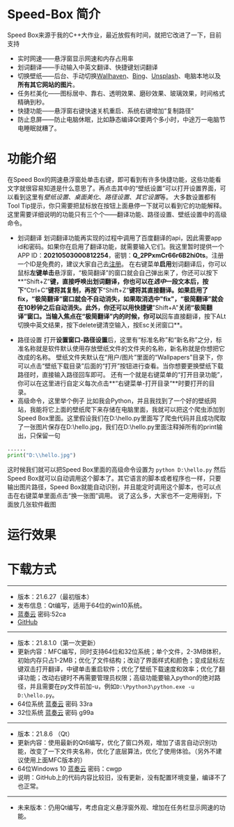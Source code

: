 # Speed-Box 简介
Speed Box来源于我的C++大作业，最近放假有时间，就把它改进了一下，目前支持
- 实时网速——悬浮窗显示网速和内存占用率
- 划词翻译——手动输入中英文翻译、快捷键划词翻译
- 切换壁纸——后台、手动切换[Wallhaven](https://wallhaven.cc/)、[Bing](https://cn.bing.com/)、[Unsplash](https://unsplash.com/)、电脑本地以及**所有其它网站的图片**。
- 任务栏美化——图标居中、靠右、透明效果、磨砂效果、玻璃效果，时间格式精确到秒。
- 快捷功能——悬浮窗右键快速关机重启、系统右键增加“复制路径”
- 防止息屏——防止电脑休眠，比如静态编译Qt要两个多小时，中途万一电脑节电睡眠就糟了。
# 功能介绍
在Speed Box的网速悬浮窗处单击右键，即可看到有许多快捷功能，这些功能看文字就很容易知道是什么意思了。再点击其中的“壁纸设置”可以打开设置界面，可以看到这里有*壁纸设置*、*桌面美化*、*路径设置*、*其它设置*等。
大多数设置都有Tool Tip提示，你只需要把鼠标放在按钮上面悬停一下就可以看到它的功能解释。这里需要详细说明的功能只有三个个——翻译功能、路径设置、壁纸设置中的高级命令。
* 划词翻译
划词翻译功能再实现的过程中调用了百度翻译的api，因此需要app id和密码。如果你在启用了翻译功能，就需要输入它们。我这里暂时提供一个APP ID：**20210503000812254**，密钥：**Q_2PPxmCr66r6B2hi0ts**。注册一个ID是免费的，建议大家自己去[注册](http://api.fanyi.baidu.com/)。
在右键菜单**启用**划词翻译后，你可以鼠标**左键单击**悬浮窗，“极简翻译”的窗口就会自己弹出来了，你还可以按下**“Shift+Z”**键，直接呼唤出划词翻译，你也可以在*选中*一段文本后，按下**“Ctrl+C”**键将其复制，再按下**“Shift+Z”**键将其直接翻译。如果启用了fix，“极简翻译”窗口就会不自动消失，如果取消选中"fix"，“极简翻译”就会在10秒钟之后自动消失。此外，你还可以用快捷键**"Shift+A"**关闭“极简翻译”窗口。当输入焦点在“极简翻译”内的时候，你可以**回车直接翻译，按下ALt切换中英文结果，按下delete键清空输入，按Esc关闭窗口**。
- 路径设置
打开**设置窗口-路径设置**后，这里有“标准名称”和“新名称”之分，标准名称就是软件默认使用存放壁纸文件的文件夹的名称，新名称就是你想把它改成的名称。
壁纸文件夹默认在“用户/图片”里面的“Wallpapers”目录下，你可以点击“壁纸下载目录”后面的“打开”按钮进行查看。当你想要更换壁纸下载路径时，直接输入路径回车即可。
还有一个就是右键菜单的“打开目录功能”，你可以在这里进行自定义每次点击**“右键菜单-打开目录“**时要打开的目录。
- 高级命令，这里举个例子
比如我会Python，并且我找到了一个好的壁纸网站，我能将它上面的壁纸爬下来存储在电脑里面，我就可以把这个爬虫添加到Speed Box里面。这里假设我们在D:\hello.py里面写了爬虫代码并且成功爬取了一张图片保存在D:\hello.jpg，我们在D:\hello.py里面注释掉所有的print输出，只保留一句
```python
......
print("D:\\hello.jpg")
```
这时候我们就可以把Speed Box里面的高级命令设置为
`python D:\hello.py`
然后Speed Box就可以自动调用这个脚本了。其它语言的脚本或者程序也一样，只要输出图片路径，Speed Box就能自动识别，并且能定时调用这个脚本，也可以点击在右键菜单里面点击“换一张图”调用。
说了这么多，大家也不一定用得到，下面放几张软件截图
# 运行效果

# 下载方式
***
- 版本：21.6.27（最初版本）
- 发布信息：Qt编写，适用于64位的win10系统。
- [蓝奏云](https://wws.lanzoui.com/i4A13qqvcmh) 密码:52ca
- [GitHub](https://github.com/yjmthu/Speed-Box/releases/download/21.6.27/Speed-Box_win10_x64_21.6.27.zip)
***
- 版本：21.8.1.0（第一次更新）
- 更新内容：MFC编写，同时支持64位和32位系统；单个文件，2-3MB体积，初始内存只占1-2MB；优化了文件结构；改动了界面样式和颜色；变成鼠标左键双击打开翻译，中键单击重启软件；优化了壁纸下载速度和效率；优化了翻译功能；改动右键时不再需要管理员权限；高级功能要输入python的绝对路径，并且需要在py文件前加-u，例如`D:\Ppython3\python.exe -u D:\hello.py`。
- 64位系统 [蓝奏云](https://wws.lanzoui.com/iocoqs3ejmb) 密码 33ra
- 32位系统 [蓝奏云](https://wws.lanzoui.com/ict95s3ejkj) 密码 g99a
***
- 版本：21.8.6 （Qt）
- 更新内容：使用最新的Qt6编写，优化了窗口外观，增加了语言自动识别功能，改变了一下文件夹名称，优化了底层算法，优化了使用体验。（另外不建议使用上面MFC版本的）
- 64位Windows 10 [蓝奏云](https://wws.lanzoui.com/ixErIsayzre) 密码：cwgp
- 说明：GitHub上的代码内容比较旧，没有更新，没有配置环境变量，编译不了也正常。
***
- 未来版本：仍用Qt编写，考虑自定义悬浮窗外观、增加在任务栏显示网速的功能。
